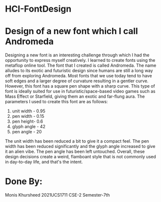 # HCI-FontDesign
# Design of a new font which I call Andromeda

Designing a new font is an interesting challenge through which I had the opportunity to express myself creatively. I learned to create fonts using the metaflop online tool. The font that I created is called Andromeda. The name alludes to its exotic and futuristic design since humans are still a long way off from exploring Andromeda. Most fonts that we use today tend to have soft edges and a larger degree of curvature resulting in a gentler curve. However, this font has a square pen shape with a sharp curve. This type of font is ideally suited for use in futuristic/space-based video games such as Mass Effect or Starfield, giving them an exotic and far-flung aura.
The parameters I used to create this font are as follows:

1) unit width - 0.95
2) pen width - 0.15
3) pen height- 0.6
4) glyph angle - 42
5) pen angle - 20

The unit width has been reduced a bit to give it a compact feel. The pen width has been reduced significantly and the glyph angle increased to give it an alien vibe. The pen angle has been left untouched. Overall, these design decisions create a weird, flamboant style that is not commonly used in day-to-day life, and that's the intent.

# Done By:
Monis Khursheed
2021UCS1711
CSE-2
Semester-7th
